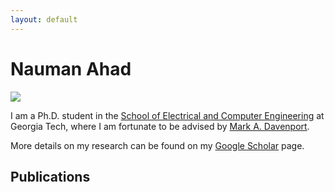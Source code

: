 ```yaml
---
layout: default
---
```






# Nauman Ahad

<img class="profile-picture" src="sherlock.jpg">

I am a Ph.D. student in the [School of Electrical and Computer Engineering](https://www.ece.gatech.edu) at Georgia Tech, where I am fortunate to be advised by [Mark A. Davenport](https://mdav.ece.gatech.edu). 



More details on my research can be found on my [Google Scholar](https://scholar.google.com/citations?hl=en&user=Z-UiPTQAAAAJ) page.



## Publications


